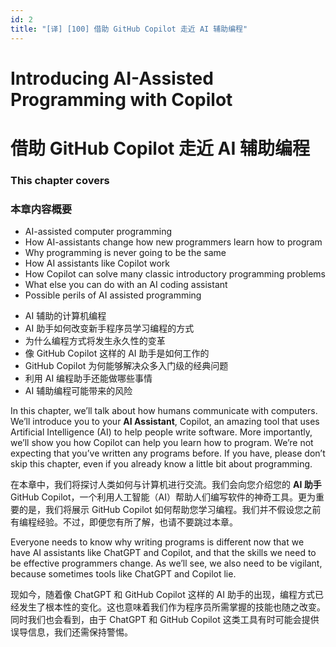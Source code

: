 ```yaml
---
id: 2
title: "[译] [100] 借助 GitHub Copilot 走近 AI 辅助编程"
---
```


# Introducing AI-Assisted Programming with Copilot

# 借助 GitHub Copilot 走近 AI 辅助编程

### This chapter covers

### 本章内容概要

* AI-assisted computer programming
* How AI-assistants change how new programmers learn how to program 
* Why programming is never going to be the same
* How AI assistants like Copilot work
* How Copilot can solve many classic introductory programming problems
* What else you can do with an AI coding assistant 
* Possible perils of AI assisted programming

<!-- -->

* AI 辅助的计算机编程
* AI 助手如何改变新手程序员学习编程的方式
* 为什么编程方式将发生永久性的变革
* 像 GitHub Copilot 这样的 AI 助手是如何工作的
* GitHub Copilot 为何能够解决众多入门级的经典问题
* 利用 AI 编程助手还能做哪些事情
* AI 辅助编程可能带来的风险

In this chapter, we’ll talk about how humans communicate with computers. We’ll introduce you to your **AI Assistant**, Copilot, an amazing tool that uses Artificial Intelligence (AI) to help people write software. More importantly, we’ll show you how Copilot can help you learn how to program. We’re not expecting that you’ve written any programs before. If you have, please don’t skip this chapter, even if you already know a little bit about programming.

在本章中，我们将探讨人类如何与计算机进行交流。我们会向您介绍您的 **AI 助手** GitHub Copilot，一个利用人工智能（AI）帮助人们编写软件的神奇工具。更为重要的是，我们将展示 GitHub Copilot 如何帮助您学习编程。我们并不假设您之前有编程经验。不过，即便您有所了解，也请不要跳过本章。


Everyone needs to know why writing programs is different now that we have AI assistants like ChatGPT and Copilot, and that the skills we need to be effective programmers change. As we’ll see, we also need to be vigilant, because sometimes tools like ChatGPT and Copilot lie.

现如今，随着像 ChatGPT 和 GitHub Copilot 这样的 AI 助手的出现，编程方式已经发生了根本性的变化。这也意味着我们作为程序员所需掌握的技能也随之改变。同时我们也会看到，由于 ChatGPT 和 GitHub Copilot 这类工具有时可能会提供误导信息，我们还需保持警惕。


